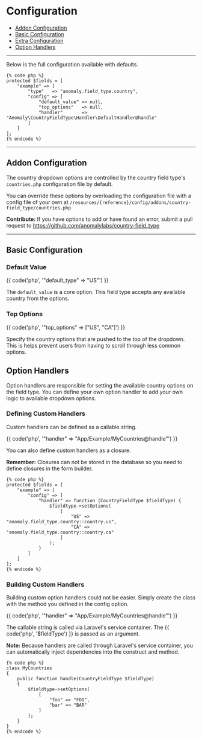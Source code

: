 # Configuration

- [Addon Configuration](#addon)
- [Basic Configuration](#basic)
- [Extra Configuration](#extra)
- [Option Handlers](#handlers)

<hr>

Below is the full configuration available with defaults.

    {% code php %}
    protected $fields = [
        "example" => [
            "type"   => "anomaly.field_type.country",
            "config" => [
                "default_value" => null,
                "top_options"   => null,
                "handler"       => "Anomaly\CountryFieldType\Handler\DefaultHandler@handle"
            ]
        ]
    ];
    {% endcode %}

<hr>

<a name="addon"></a>
## Addon Configuration

The country dropdown options are controlled by the country field type's `countries.php` configuration file by default.

You can override these options by overloading the configuration file with a config file of your own at `/resources/{reference}/config/addons/country-field_type/countries.php`

<div class="alert alert-success">
<strong>Contribute:</strong> If you have options to add or have found an error, submit a pull request to <a href="https://github.com/anomalylabs/country-field_type" target="_blank">https://github.com/anomalylabs/country-field_type</a>
</div>

<hr>

<a name="basic"></a>
## Basic Configuration

### Default Value

{{ code('php', '"default_type" => "US"') }}

The `default_value` is a core option. This field type accepts any available country from the options.

### Top Options

{{ code('php', '"top_options" => ["US", "CA"]') }}

Specify the country options that are pushed to the top of the dropdown. This is helps prevent users from having to scroll through less common options.

<a name="handlers"></a>
## Option Handlers

Option handlers are responsible for setting the available country options on the field type. You can define your own option handler to add your own logic to available dropdown options.

### Defining Custom Handlers

Custom handlers can be defined as a callable string.

{{ code('php', '"handler" => "App/Example/MyCountries@handle"') }}

You can also define custom handlers as a closure.

<div class="alert alert-info">
<strong>Remember:</strong> Closures can not be stored in the database so you need to define closures in the form builder.
</div>

    {% code php %}
    protected $fields = [
        "example" => [
            "config" => [
                "handler" => function (CountryFieldType $fieldType) {
                    $fieldtype->setOptions(
                        [
                            "US" => "anomaly.field_type.country::country.us",
                            "CA" => "anomaly.field_type.country::country.ca"
                        ]
                    );
                }
            ]
        ]
    ];
    {% endcode %}

### Building Custom Handlers

Building custom option handlers could not be easier. Simply create the class with the method you defined in the config option.

{{ code('php', '"handler" => "App/Example/MyCountries@handle"') }}

The callable string is called via Laravel's service container. The {{ code('php', '$fieldType') }} is passed as an argument.

<div class="alert alert-primary">
<strong>Note:</strong> Because handlers are called through Laravel's service container, you can automatically inject dependencies into the construct and method.
</div>

    {% code php %}
    class MyCountries
    {
        public function handle(CountryFieldType $fieldType)
        {
            $fieldtype->setOptions(
                [
                    "foo" => "FOO",
                    "bar" => "BAR"
                ]
            );
        }
    }
    {% endcode %}
